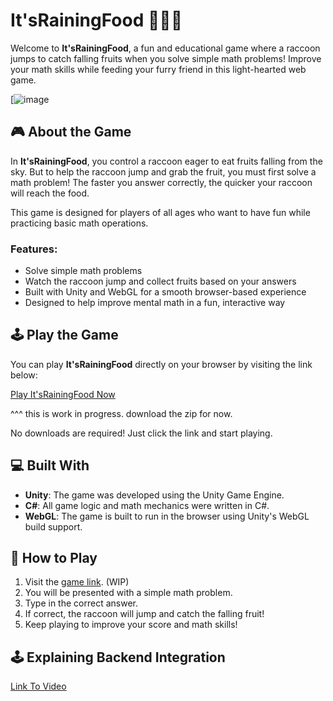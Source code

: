 # It'sRainingFood 🍒🍇🍉

Welcome to **It'sRainingFood**, a fun and educational game where a raccoon jumps to catch falling fruits when you solve simple math problems! Improve your math skills while feeding your furry friend in this light-hearted web game.

[![image](https://github.com/Mushroom-Ano/ServerSyncedUnityGame/assets/81051693/ed5db522-f343-4628-bbea-0c2d12ce28f2)

## 🎮 About the Game

In **It'sRainingFood**, you control a raccoon eager to eat fruits falling from the sky. But to help the raccoon jump and grab the fruit, you must first solve a math problem! The faster you answer correctly, the quicker your raccoon will reach the food.

This game is designed for players of all ages who want to have fun while practicing basic math operations.

### Features:
- Solve simple math problems
- Watch the raccoon jump and collect fruits based on your answers
- Built with Unity and WebGL for a smooth browser-based experience
- Designed to help improve mental math in a fun, interactive way

## 🕹️ Play the Game

You can play **It'sRainingFood** directly on your browser by visiting the link below:

[Play It'sRainingFood Now](https://your-gamelink.com)

^^^ this is work in progress. download the zip for now.

No downloads are required! Just click the link and start playing.

## 💻 Built With

- **Unity**: The game was developed using the Unity Game Engine.
- **C#**: All game logic and math mechanics were written in C#.
- **WebGL**: The game is built to run in the browser using Unity's WebGL build support.

## 🚀 How to Play

1. Visit the [game link](https://your-gamelink.com). (WIP)
2. You will be presented with a simple math problem.
3. Type in the correct answer.
4. If correct, the raccoon will jump and catch the falling fruit!
5. Keep playing to improve your score and math skills!

## 🕹️ Explaining Backend Integration

[Link To Video](https://youtu.be/IwtgsGiGW2U)


